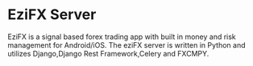 # EziFX Server
EziFX is a signal based forex trading app with built in money and risk management for Android/iOS. The eziFX server is written in Python and utilizes Django,Django Rest Framework,Celery and FXCMPY.
